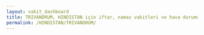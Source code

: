 ```yaml
---
layout: vakit_dashboard
title: TRIVANDRUM, HINDISTAN için iftar, namaz vakitleri ve hava durumu - ilçe/eyalet seç
permalink: /HINDISTAN/TRIVANDRUM/
---
```


<script type="text/javascript">
  var GLOBAL_COUNTRY = 'HINDISTAN';
  var GLOBAL_CITY = 'TRIVANDRUM';
  var GLOBAL_STATE = '';
  var lat = 72;
  var lon = 21;
</script>
